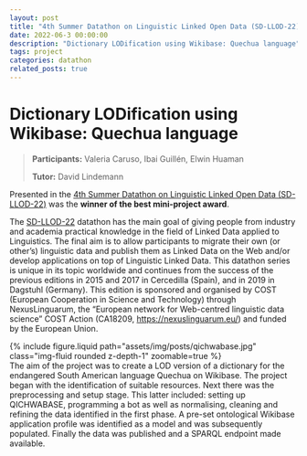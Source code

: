 ```yaml
---
layout: post
title: "4th Summer Datathon on Linguistic Linked Open Data (SD-LLOD-22)"
date: 2022-06-3 00:00:00
description: "Dictionary LODification using Wikibase: Quechua language"
tags: project
categories: datathon
related_posts: true
---
```


# Dictionary LODification using Wikibase: Quechua language

> **Participants:** Valeria Caruso, Ibai Guillén, Elwin Huaman
>
> **Tutor:** David Lindemann

Presented in the [4th Summer Datathon on Linguistic Linked Open Data (SD-LLOD-22)](https://datathon2022.linkeddata.es/) was the **winner of the best mini-project award**.

The [SD-LLOD-22](https://datathon2022.linkeddata.es/) datathon has the main goal of giving people from industry and academia practical knowledge in the field of Linked Data applied to Linguistics. The final aim is to allow participants to migrate their own (or other’s) linguistic data and publish them as Linked Data on the Web and/or develop applications on top of Linguistic Linked Data. This datathon series is unique in its topic worldwide and continues from the success of the previous editions in 2015 and 2017 in Cercedilla (Spain), and in 2019 in Dagstuhl (Germany). This edition is sponsored and organised by COST (European Cooperation in Science and Technology) through NexusLinguarum, the “European network for Web-centred linguistic data science” COST Action (CA18209, https://nexuslinguarum.eu/) and funded by the European Union.

<div class="row mt-3">
    <div class="col-sm mt-3 mt-md-0">
        {% include figure.liquid path="assets/img/posts/qichwabase.jpg" class="img-fluid rounded z-depth-1" zoomable=true %}
    </div>
    <div class="col-sm mt-3 mt-md-0">
        The aim of the project was to create a LOD version of a dictionary for the endangered South American language Quechua on Wikibase. The project began with the identification of suitable resources. Next there was the preprocessing and setup stage. This latter included: setting up QICHWABASE, programming a bot as well as normalising, cleaning and refining the data identified in the first phase. A pre-set ontological Wikibase application profile was identified as a model and was subsequently populated. Finally the data was published and a SPARQL endpoint made available.
    </div>
</div>
